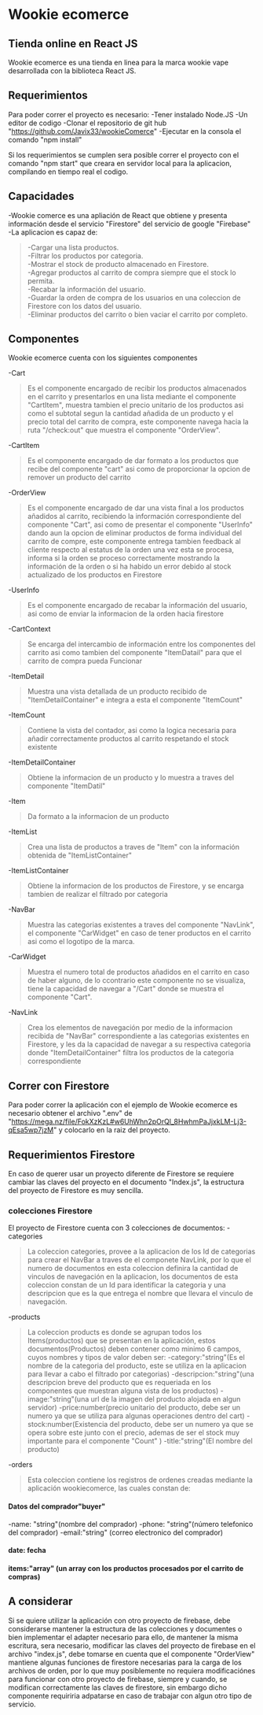 # Wookie ecomerce
## Tienda online en React JS


Wookie ecomerce es una tienda en linea para la marca wookie vape desarrollada con la biblioteca React JS.

## Requerimientos

Para poder correr el proyecto es necesario:
-Tener instalado Node.JS
-Un editor de codigo
-Clonar el repositorio de git hub "https://github.com/Javix33/wookieComerce"
-Ejecutar en la consola el comando "npm install"

Si los requerimientos se cumplen sera posible correr el proyecto con el comando "npm start" que creara en servidor local para la aplicacion, compilando en tiempo real el codigo.

## Capacidades
-Wookie comerce es una apliación de React que obtiene y presenta información desde el servicio "Firestore" del servicio de google "Firebase"<br>
-La aplicacion es capaz de:<br>

>-Cargar una lista productos.<br>
>-Filtrar los productos por categoria.<br>
>-Mostrar el stock de producto almacenado en Firestore.<br>
>-Agregar productos al carrito de compra siempre que el stock lo permita.<br>
>-Recabar la información del usuario.<br>
>-Guardar la orden de compra de los usuarios en una coleccion de Firestore con los datos del usuario.<br>
>-Eliminar productos del carrito o bien vaciar el carrito por completo.
>
## Componentes

Wookie ecomerce cuenta con los siguientes componentes

-Cart
>Es el componente encargado de recibir los productos almacenados en el carrito y presentarlos en una lista mediante el componente "CartItem", muestra tambien el precio unitario de los productos asi como el subtotal segun la cantidad añadida de un producto y el precio total del carrito de compra, este componente navega hacia la ruta "/check:out" que muestra el componente "OrderView".
>
-CartItem
>Es el componente encargado de dar formato a los productos que recibe del componente "cart" asi como de proporcionar la opcion de remover un producto del carrito
>
-OrderView
>Es el componente encargado de dar una vista final a los productos añadidos al carrito, recibiendo la información correspondiente del componente "Cart", asi como de presentar el componente "UserInfo" dando aun la opcion de eliminar productos de forma individual del carrito de compre, este componente entrega tambien feedback al cliente respecto al estatus de la orden una vez esta se procesa, informa si la orden se proceso correctamente mostrando la información de la orden o si ha habido un error debido al stock actualizado de los productos en Firestore
>
-UserInfo
>Es el componente encargado de recabar la información del usuario, asi como de enviar la informacion de la orden hacia firestore
>
-CartContext
>Se encarga del intercambio de información entre los componentes del carrito asi como tambien del componente "ItemDatail" para que el carrito de compra pueda Funcionar
>
-ItemDetail
>Muestra una vista detallada de un producto recibido de "ItemDetailContainer" e integra a esta el componente "ItemCount"
>
-ItemCount
>Contiene la vista del contador, asi como la logica necesaria para añadir correctamente productos al carrito respetando el stock existente
>
-ItemDetailContainer
>Obtiene la informacion de un producto y lo muestra a traves del componente "ItemDatil"
>
-Item
>Da formato a la informacion de un producto
>
-ItemList
>Crea una lista de productos a traves de "Item" con la información obtenida de "ItemListContainer"
>
-ItemListContainer
>Obtiene la informacion de los productos de Firestore, y se encarga tambien de realizar el filtrado por categoria
>
-NavBar
>Muestra las categorias existentes a traves del componente "NavLink", el componente "CarWidget" en caso de tener productos en el carrito asi como el logotipo de la marca.
>
-CarWidget
>Muestra el numero total de productos añadidos en el carrito en caso de haber alguno, de lo ccontrario este componente no se visualiza, tiene la capacidad de navegar a "/Cart" donde se muestra el componente "Cart".
>
-NavLink
>Crea los elementos de navegación por medio de la informacion recibida de "NavBar" correspondiente a las categorias existentes en Firestore, y les da la capacidad de navegar a su respectiva categoria donde "ItemDetailContainer" filtra los productos de la categoria correspondiente
>

## Correr con Firestore

Para poder correr la aplicación con el ejemplo de Wookie ecomerce es necesario obtener el archivo ".env" de "https://mega.nz/file/FokXzKzL#w6UhWhn2pOrQl_8HwhmPaJjxkLM-Lj3-qEsa5wp7jzM" y colocarlo en la raiz del proyecto.

## Requerimientos Firestore
En caso de querer usar un proyecto diferente de Firestore se requiere cambiar las claves del proyecto en el documento "Index.js", la estructura del proyecto de Firestore es muy sencilla.
### colecciones Firestore
El proyecto de Firestore cuenta con 3 colecciones de documentos:
-categories
>La coleccion categories, provee a la aplicacion de los Id de categorias para crear el NavBar a traves de el componete NavLink, por lo que el numero de documentos en esta coleccion definira la cantidad de vinculos de navegación en la aplicacion, los documentos de esta coleccion constan de un Id para identificar la categoria y una descripcion que es la que entrega el nombre que llevara el vinculo de navegación.
>
-products
>La coleccion products es donde se agrupan todos los Items(productos) que se presentan en la aplicación, estos documentos(Productos) deben contener como minimo 6 campos, cuyos nombres y tipos de valor deben ser:
-category:"string"(Es el nombre de la categoria del producto, este se utiliza en la aplicacion para llevar a cabo el filtrado por categorias)
-descripcion:"string"(una descripcion breve del producto que es requeriada en los componentes que muestran alguna vista de los productos)
-image:"string"(una url de la imagen del producto alojada en algun servidor)
-price:number(precio unitario del producto, debe ser un numero ya que se utiliza para algunas operaciones dentro del cart)
-stock:number(Existencia del producto, debe ser un numero ya que se opera sobre este junto con el precio, ademas de ser el stock muy importante para el componente "Count" )
-title:"string"(El nombre del producto)
>
-orders
>Esta coleccion contiene los registros de ordenes creadas mediante la aplicación wookiecomerce, las cuales constan de:
#### Datos del comprador"buyer"
-name: "string"(nombre del comprador)
-phone: "string"(número telefonico del comprador)
-email:"string" (correo electronico del comprador)
#### date: fecha
#### items:"array" (un array con los productos procesados por el carrito de compras)

## A considerar
Si se quiere utilizar la aplicación con otro proyecto de firebase, debe considerarse mantener la estructura de las colecciones y documentes o bien implementar el adapter necesario para ello, de mantener la misma escritura, sera necesario, modificar las claves del proyecto de firebase en el archivo "index.js", debe tomarse en cuenta que el componente "OrderView" mantiene algunas funciones de firestore necesarias para la carga de los archivos de orden, por lo que muy posiblemente no requiera modificaciónes para funcionar con otro proyecto de firebase, siempre y cuando, se modifican correctamente las claves de firestore, sin embargo dicho componente requiriria adpatarse en caso de trabajar con algun otro tipo de servicio.
